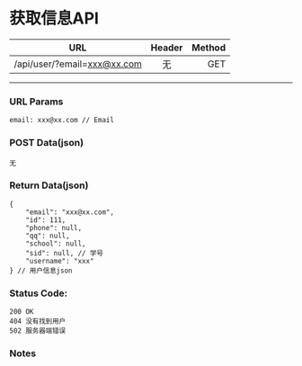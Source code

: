# 获取信息API

| URL | Header |  Method |
| ------------- |:-------------:| -----:|
| /api/user/?email=xxx@xx.com | 无 | GET |

<hr/>

### URL Params

    email: xxx@xx.com // Email

### POST Data(json)

    无

### Return Data(json)

    {  
        "email": "xxx@xx.com",
        "id": 111,
        "phone": null,
        "qq": null,
        "school": null,
        "sid": null, // 学号
        "username": "xxx"
    } // 用户信息json

### Status Code:

    200 OK
    404 没有找到用户
    502 服务器端错误

### Notes
